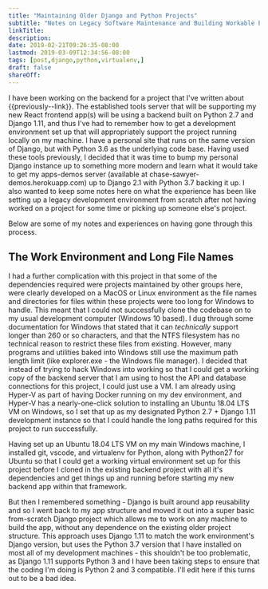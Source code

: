 ```yaml
---
title: "Maintaining Older Django and Python Projects"
subtitle: "Notes on Legacy Software Maintenance and Building Workable Environments"
linkTitle:
description:
date: 2019-02-21T09:26:35-08:00
lastmod: 2019-03-09T12:34:56-08:00
tags: [post,django,python,virtualenv,]
draft: false
shareOff:
---
```


I have been working on the backend for a project that I've written about {{previously--link}}. The established tools server that will be supporting my new React frontend app(s) will be using a backend built on Python 2.7 and Django 1.11, and thus I've had to remember how to get a development environment set up that will appropriately support the project running locally on my machine. I have a personal site that runs on the same version of Django, but with Python 3.6 as the underlying code base. Having used these tools previously, I decided that it was time to bump my personal Django instance up to something more modern and learn what it would take to get my apps-demos server (available at chase-sawyer-demos.herokuapp.com) up to Django 2.1 with Python 3.7 backing it up. I also wanted to keep some notes here on what the experience has been like setting up a legacy development environment from scratch after not having worked on a project for some time or picking up someone else's project.

Below are some of my notes and experiences on having gone through this process.

## The Work Environment and Long File Names

I had a further complication with this project in that some of the dependencies required were projects maintained by other groups here, were clearly developed on a MacOS or Linux environment as the file names and directories for files within these projects were too long for Windows to handle. This meant that I could not successfully clone the codebase on to my usual development computer (Windows 10 based). I dug through some documentation for Windows that stated that it can _technically_ support longer than 260 or so characters, and that the NTFS filesystem has no technical reason to restrict these files from existing. However, many programs and utilities baked into Windows still use the maximum path length limit (like explorer.exe - the Windows file manager). I decided that instead of trying to hack Windows into working so that I could get a working copy of the backend server that I am using to host the API and database connections for this project, I could just use a VM. I am already using Hyper-V as part of having Docker running on my dev environment, and Hyper-V has a nearly-one-click solution to installing an Ubuntu 18.04 LTS VM on Windows, so I set that up as my designated Python 2.7 + Django 1.11 development instance so that I could handle the long paths required for this project to run successfully.

Having set up an Ubuntu 18.04 LTS VM on my main Windows machine, I installed git, vscode, and virtualenv for Python, along with Python27 for Ubuntu so that I could get a working virtual environment set up for this project before I cloned in the existing backend project with all it's dependencies and get things up and running before starting my new backend app within that framework.

But then I remembered something - Django is built around app reusability and so I went back to my app structure and moved it out into a super basic from-scratch Django project which allows me to work on any machine to build the app, without any dependence on the existing older project structure. This approach uses Django 1.11 to match the work environment's Django version, but uses the Python 3.7 version that I have installed on most all of my development machines - this shouldn't be too problematic, as Django 1.11 supports Python 3 and I have been taking steps to ensure that the coding I'm doing is Python 2 and 3 compatible. I'll edit here if this turns out to be a bad idea.